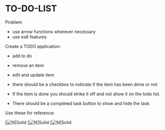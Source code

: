 # TO-DO-LIST

Problem

-   use arrow functions wherever necessary
-   use es6 features

Create a TODO application:

-   add to do

-   remove an item

-   edit and update item

-   there should be a checkbox to indicate if the item has been done or not

-   If the item is done you should strike it off and not show it on the todo list.

-   There should be a completed task button to show and hide the task

Use these for reference:

[![N|Solid](https://i.imgur.com/Y2x2BZz.png)
[![N|Solid](https://i.imgur.com/ORW7vwx.png)
[![N|Solid](https://i.imgur.com/NfOr1Zc.png)

